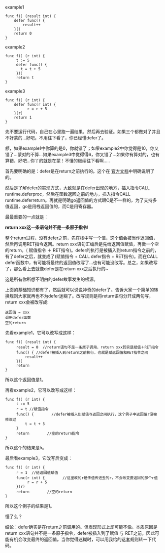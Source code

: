 example1

	func f() (result int) {
		defer func() {
			result++
		}()
		return 0
	}

example2	

	func f() (r int) {
	     t := 5
	     defer func() {
		   t = t + 5
	     }()
	     return t
	}

example3

	func f() (r int) {
		defer func(r int) {
		      r = r + 5
		}(r)
		return 1
	}

先不要运行代码，自己在心里跑一遍结果，然后再去验证。如果三个都做对了并且不好蒙的...好吧，不用往下看了，你已经懂defer了。

额，如果example1中你算的是0，你就错了；如果example2中你觉得是10，你又错了...蒙对的不算...如果example3中觉得得6，你又错了...如果你有算对的，也有算错，好吧...你丫的就是在蒙！不懂的继续往下看啊.....

首先要明确的是：defer是在return之前执行的。这个在 [官方文档](http://golang.org/ref/spec#Defer_statements)中明确说明了的。

然后是了解defer的实现方式，大致就是在defer出现的地方，插入指令CALL runtime.deferproc，然后在函数返回之前的地方，插入指令CALL runtime.deferreturn。再就是明确go返回值的方式跟C是不一样的，为了支持多值返回，go是用栈返回值的，而C是用寄存器。

最最重要的一点就是：

**return xxx这一条语句并不是一条原子指令!**

整个return过程，没有defer之前，先在栈中写一个值，这个值会被当作返回值，然后再调用RET指令返回。return xxx语句汇编后是先给返回值赋值，再做一个空的return，( 赋值指令 ＋ RET指令)。defer的执行是被插入到return指令之前的，有了defer之后，就变成了(赋值指令 + CALL defer指令 + RET指令)。而在CALL defer函数中，有可能将最终的返回值改写了...也有可能没改写。总之，如果改写了，那么看上去就像defer是在return xxx之后执行的~

这是所有你所想不明白的defer故事发生的根源。

上面的基础知识都有了，然后就可以说说神奇的defer了。告诉大家一个简单的转换规则大家就再也不为defer迷糊了。改写规则是将return语句分开成两句写，return xxx会被改写成:

	返回值 = xxx
	调用defer函数
	空的return

先看example1，它可以改写成这样：

	func f() (result int) {
	     result = 0  //return语句不是一条原子调用，return xxx其实是赋值＋RET指令
	     func() { //defer被插入到return之前执行，也就是赋返回值和RET指令之间
			 result++
	     }()
	     return
	}

所以这个返回值是1。

再看example2，它可以改写成这样：

	func f() (r int) {
	     t := 5
	     r = t //赋值指令
	     func() {        //defer被插入到赋值与返回之间执行，这个例子中返回值r没被修改过
			 t = t + 5
	     }
	     return        //空的return指令
	}

所以这个的结果是5。

最后看example3，它改写后变成：

	func f() (r int) {
	     r = 1  //给返回值赋值
	     func(r int) {        //这里改的r是传值传进去的r，不会改变要返回的那个r值
		      r = r + 5
	     }(r)
	     return        //空的return
	}

所以这个例子的结果是1。

懂了么？

结论：defer确实是在return之前调用的。但表现形式上却可能不像。本质原因是return xxx语句并不是一条原子指令，defer被插入到了赋值 与 RET之前，因此可能有机会改变最终的返回值。当你觉得迷糊时，可以用我给的这套规则转一下代码。
